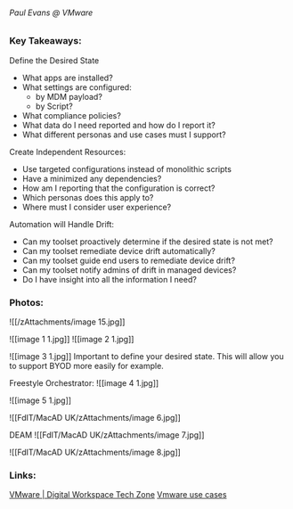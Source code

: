###### Paul Evans @ VMware

### Key Takeaways:

Define the Desired State
- What apps are installed?
- What settings are configured:
	- by MDM payload?
	- by Script?
- What compliance policies?
- What data do I need reported and how do I report it?
- What different personas and use cases must I support?

Create Independent Resources:
- Use targeted configurations instead of monolithic scripts
- Have a minimized any dependencies?
- How am I reporting that the configuration is correct?
-   ﻿Which personas does this apply to?
-   ﻿﻿Where must I consider user experience?

Automation will Handle Drift:
- Can my toolset proactively determine if the desired state is not met?
- ﻿﻿Can my toolset remediate device drift automatically?
- Can my toolset guide end users to remediate device drift?
- Can my toolset notify admins of drift in managed devices?
- Do I have insight into all the information I need?


### Photos:

![[/zAttachments/image 15.jpg]]

![[image 1 1.jpg]]
![[image 2 1.jpg]]

![[image 3 1.jpg]]
Important to define your desired state. This will allow you to support BYOD more easily for example. 

Freestyle Orchestrator:
![[image 4 1.jpg]]

![[image 5 1.jpg]]

![[FdIT/MacAD UK/zAttachments/image 6.jpg]]

DEAM
![[FdIT/MacAD UK/zAttachments/image 7.jpg]]

![[FdIT/MacAD UK/zAttachments/image 8.jpg]]


### Links:
[VMware | Digital Workspace Tech Zone](https://techzone.vmware.com)
[Vmware use cases](https://portal.vmtestdrive.com/)

